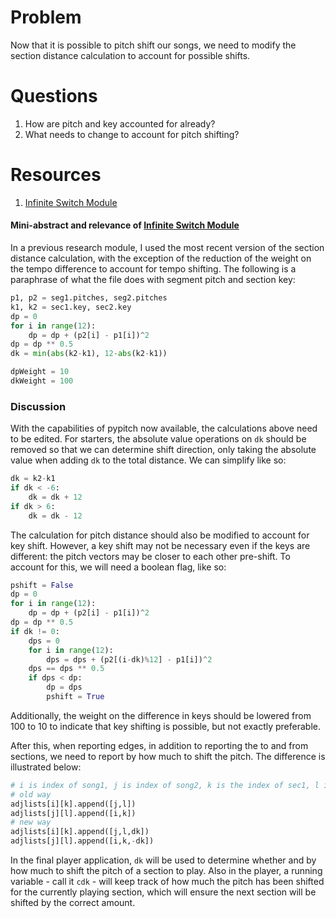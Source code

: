 # Problem
Now that it is possible to pitch shift our songs, we need to modify the section distance calculation to account for possible shifts.

# Questions
1. How are pitch and key accounted for already?
2. What needs to change to account for pitch shifting?

# Resources

1. [Infinite Switch Module]

#### Mini-abstract and relevance of [Infinite Switch Module]

In a previous research module, I used the most recent version of the section distance calculation, with the exception of the reduction of the weight on the tempo difference to account for tempo shifting. The following is a paraphrase of what the file does with segment pitch and section key:

```python
p1, p2 = seg1.pitches, seg2.pitches
k1, k2 = sec1.key, sec2.key
dp = 0
for i in range(12):
	dp = dp + (p2[i] - p1[i])^2
dp = dp ** 0.5
dk = min(abs(k2-k1), 12-abs(k2-k1))

dpWeight = 10
dkWeight = 100
```

### Discussion

With the capabilities of pypitch now available, the calculations above need to be edited. For starters, the absolute value operations on `dk` should be removed so that we can determine shift direction, only taking the absolute value when adding `dk` to the total distance. We can simplify like so:

```python
dk = k2-k1
if dk < -6:
	dk = dk + 12
if dk > 6:
	dk = dk - 12
```

The calculation for pitch distance should also be modified to account for key shift. However, a key shift may not be necessary even if the keys are different: the pitch vectors may be closer to each other pre-shift. To account for this, we will need a boolean flag, like so:

```python
pshift = False
dp = 0
for i in range(12):
	dp = dp + (p2[i] - p1[i])^2
dp = dp ** 0.5
if dk != 0:
	dps = 0
	for i in range(12):
		dps = dps + (p2[(i-dk)%12] - p1[i])^2
	dps == dps ** 0.5
	if dps < dp:
		dp = dps
		pshift = True
```

Additionally, the weight on the difference in keys should be lowered from 100 to 10 to indicate that key shifting is possible, but not exactly preferable.

After this, when reporting edges, in addition to reporting the to and from sections, we need to report by how much to shift the pitch. The difference is illustrated below:

```python
# i is index of song1, j is index of song2, k is the index of sec1, l is the index of sec2
# old way
adjlists[i][k].append([j,l])
adjlists[j][l].append([i,k])
# new way
adjlists[i][k].append([j,l,dk])
adjlists[j][l].append([i,k,-dk])
```

In the final player application, `dk` will be used to determine whether and by how much to shift the pitch of a section to play. Also in the player, a running variable - call it `cdk` - will keep track of how much the pitch has been shifted for the currently playing section, which will ensure the next section will be shifted by the correct amount.

[Infinite Switch Module]: https://github.com/sykesjd/echonest-research/blob/master/infiniteswitch/infiniteswitch.py